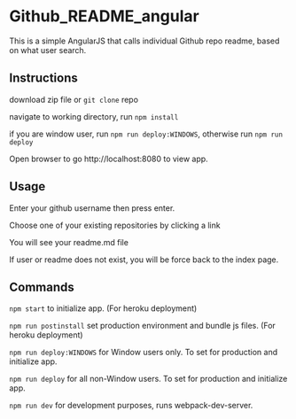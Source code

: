 # Github_README_angular
This is a simple AngularJS that calls individual Github repo readme, based on what user search.

## Instructions

download zip file or `git clone` repo

navigate to working directory, run `npm install`

if you are window user, run `npm run deploy:WINDOWS`, otherwise run `npm run deploy`

Open browser to go http://localhost:8080 to view app.

## Usage

Enter your github username then press enter.

Choose one of your existing repositories by clicking a link

You will see your readme.md file

If user or readme does not exist, you will be force back to the index page.

## Commands

`npm start` to initialize app. (For heroku deployment)

`npm run postinstall` set production environment and bundle js files. (For heroku deployment)

`npm run deploy:WINDOWS` for Window users only. To set for production and initialize app.

`npm run deploy` for all non-Window users. To set for production and initialize app.

`npm run dev` for development purposes, runs webpack-dev-server.
